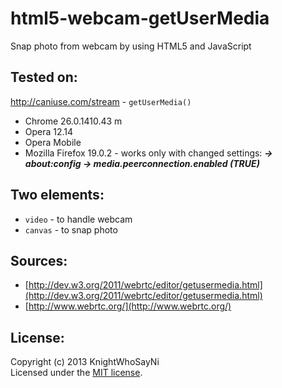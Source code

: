 html5-webcam-getUserMedia
=========================

Snap photo from webcam by using HTML5 and JavaScript

## Tested on:

http://caniuse.com/stream - ```getUserMedia()```
- Chrome 26.0.1410.43 m
- Opera 12.14
- Opera Mobile
- Mozilla Firefox 19.0.2 - works only with changed settings: 
	<b><i>-> about:config -> media.peerconnection.enabled (TRUE)</i></b>

## Two elements:
- ```video``` - to handle webcam
- ```canvas``` - to snap photo

## Sources:
- [http://dev.w3.org/2011/webrtc/editor/getusermedia.html](http://dev.w3.org/2011/webrtc/editor/getusermedia.html)
- [http://www.webrtc.org/](http://www.webrtc.org/)


## License:
Copyright (c) 2013 KnightWhoSayNi  
Licensed under the [MIT license](http://opensource.org/licenses/MIT).